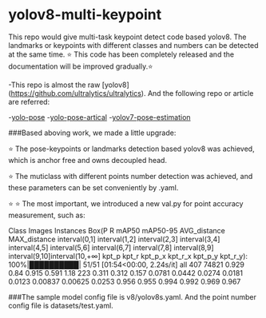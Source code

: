 # yolov8-multi-keypoint
This repo would give multi-task keypoint detect code based yolov8. The  landmarks or keypoints with different classes and numbers can be detected at the same time.
⭐ This code has been completely released and the documentation will be improved gradually.⭐ 

-This repo is almost the raw [yolov8] (https://github.com/ultralytics/ultralytics). And the following repo or article are referred:

-[yolo-pose](https://github.com/TexasInstruments/edgeai-yolov5/tree/yolo-pose)
-[yolo-pose-artical](https://arxiv.org/abs/2204.06806)
-[yolov7-pose-estimation](https://github.com/RizwanMunawar/yolov7-pose-estimation)

###Based aboving work, we made a little upgrade:

⭐ The pose-keypoints or landmarks detection based yolov8 was achieved, which is anchor free and owns decoupled head.

⭐ The muticlass with different points number detection was achieved, and these parameters can be set conveniently by .yaml.

⭐ ⭐ The most important, we introduced a new val.py for point accuracy measurement, such as:

Class  Images Instances Box(P R  mAP50 mAP50-95 AVG_distance MAX_distance  interval(0,1]  interval(1,2]  interval(2,3]  interval(3,4]  interval(4,5]  interval(5,6]  interval(6,7]  interval(7,8]  interval(8,9] interval(9,10]interval(10,+∞]          kpt_p          kpt_r        kpt_p_x        kpt_r_x        kpt_p_y       kpt_r_y): 100%|██████████| 51/51 [01:54<00:00,  2.24s/it]
all        407      74821      0.929       0.84      0.915      0.591           1.18            223          0.311          0.312          0.157         0.0781         0.0442         0.0274         0.0181         0.0123        0.00837        0.00625         0.0253          0.956          0.955          0.994          0.992          0.969          0.967

###The sample model config file is v8/yolov8s.yaml. And the point number config file is datasets/test.yaml.